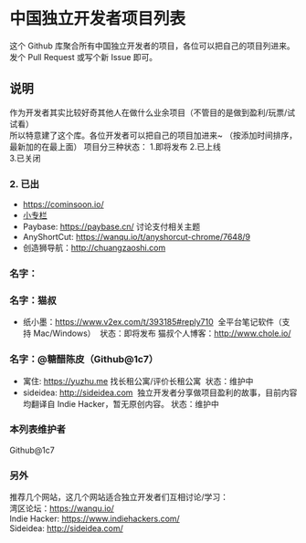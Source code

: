 # 中国独立开发者项目列表
这个 Github 库聚合所有中国独立开发者的项目，各位可以把自己的项目列进来。发个 Pull Request 或写个新 Issue 即可。

## 说明
作为开发者其实比较好奇其他人在做什么业余项目（不管目的是做到盈利/玩票/试试看）           
所以特意建了这个库。各位开发者可以把自己的项目加进来~
（按添加时间排序，最新加的在最上面）
项目分三种状态：
1.即将发布 
2.已上线  
3.已关闭


### 2. 已出
* https://cominsoon.io/
* [小专栏](https://xiaozhuanlan.com/)
* Paybase: https://paybase.cn/ 讨论支付相关主题
* AnyShortCut: https://wanqu.io/t/anyshorcut-chrome/7648/9 
* 创造狮导航：http://chuangzaoshi.com

### 名字：

### 名字：猫叔
* 纸小墨：https://www.v2ex.com/t/393185#reply710
  全平台笔记软件（支持 Mac/Windows）
  状态：即将发布
猫叔个人博客：http://www.chole.io/

### 名字：@糖醋陈皮（Github@1c7）
* 寓住: https://yuzhu.me
  找长租公寓/评价长租公寓
  状态：维护中
* sideidea: http://sideidea.com
  独立开发者分享做项目盈利的故事，目前内容均翻译自 Indie Hacker，暂无原创内容。
  状态：维护中

### 本列表维护者
Github@1c7

### 另外
推荐几个网站，这几个网站适合独立开发者们互相讨论/学习：    
湾区论坛：https://wanqu.io/    
Indie Hacker: https://www.indiehackers.com/     
Sideidea: http://sideidea.com/    
